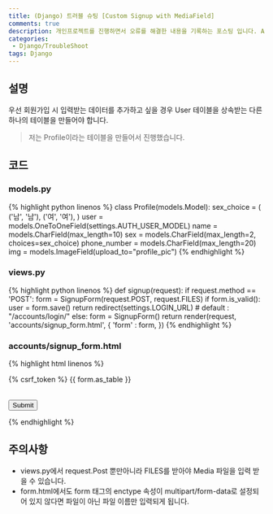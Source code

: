 ```yaml
---
title: (Django) 트러블 슈팅 [Custom Signup with MediaField]
comments: true
description: 개인프로젝트를 진행하면서 오류를 해결한 내용을 기록하는 포스팅 입니다. Ask Django에 도움을 받았습니다.
categories:
 - Django/TroubleShoot
tags: Django 
---
```


## 설명

우선 회원가입 시 입력받는 데이터를 추가하고 싶을 경우 User 테이블을 상속받는 다른 하나의 테이블을 만들어야 합니다.

> 저는 Profile이라는 테이블을 만들어서 진행했습니다.

## 코드

### models.py

{% highlight python linenos %}
class Profile(models.Model):
    sex_choice = (
        ('남', '남'),
        ('여', '여'),
    )
    user = models.OneToOneField(settings.AUTH_USER_MODEL)
    name = models.CharField(max_length=10)
    sex = models.CharField(max_length=2, choices=sex_choice)
    phone_number = models.CharField(max_length=20)
    img = models.ImageField(upload_to="profile_pic")
{% endhighlight %}


### views.py

{% highlight python linenos %}
def signup(request):
    if request.method == 'POST':
        form = SignupForm(request.POST, request.FILES)
        if form.is_valid():
            user = form.save()
            return redirect(settings.LOGIN_URL) # default : "/accounts/login/"
    else:
        form = SignupForm()
    return render(request, 'accounts/signup_form.html', {
        'form' : form,
    })
{% endhighlight %}

### accounts/signup_form.html

{% highlight html linenos %}
<form action="" method="post" enctype="multipart/form-data">
    {% csrf_token %}
    <table>
        {{ form.as_table }}
    </table>
    <input type="submit"/>
</form>
{% endhighlight %}

## 주의사항

- views.py에서 request.Post 뿐만아니라 FILES를 받아야 Media 파일을 입력 받을 수 있습니다.
- form.html에서도 form 태그의 enctype 속성이 multipart/form-data로 설정되어 있지 않다면 파일이 아닌 파일 이름만 입력되게 됩니다.



